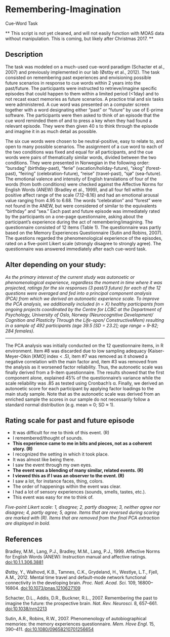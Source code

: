 # Remembering-Imagination
 Cue-Word Task 

** This script is not yet cleaned, and will not easily function with MOAS data without manipulation. This is coming, but likely after Christmas 2017. **

## Description
The task was modeled on a much-used cue-word paradigm (Schacter et al., 2007) and previously implemented in our lab (Østby et al., 2012). The task consisted on remembering past experiences and envisioning possible future scenarios in response to cue words within 2 years into the past/future. The participants were instructed to retrieve/imagine specific episodes that could happen to them within a limited period (<1day) and to not recast exact memories as future scenarios. A practice trial and six tasks were administered. A cue word was presented on a computer screen together with a word designating either “past” or “future” by use of E-prime software. The participants were then asked to think of an episode that the cue word reminded them of and to press a key when they had found a relevant episode. They were then given 40 s to think through the episode and imagine it in as much detail as possible. 

The six cue words were chosen to be neutral-positive, easy to relate to, and open to many possible scenarios. The assignment of a cue word to each of the two conditions was fixed and equal for all participants, and the cue words were pairs of thematically similar words, divided between the two conditions. They were presented in Norwegian in the following order: “bursdag” (birthday-past), “ferie” (vacation/holiday-future), “skog” (forest-past), “feiring” (celebration-future), “reise” (travel-past), “sjø” (sea-future). The emotional valence and intensity of English translations of four of the words (from both conditions) were checked against the Affective Norms for English Words (ANEW) (Bradley et al., 1999), and all four fell within the positive affect range of the scale (7.12–8.16) and had an emotional arousal value ranging from 4.95 to 6.68. The words “celebration” and “forest” were not found in the ANEW, but were considered of similar to the equivalents “birthday” and “sea.” Each past and future episode was immediately rated by the participants on a one-page questionnaire, asking about the participant’s experience during the act of remembering/imagining. The questionnaire consisted of 12 items (Table 1). The questionnaire was partly based on the Memory Experiences Questionnaire (Sutin and Robins, 2007). The questions regarded the phenomenological experience of the episodes, rated on a five-point Likert scale (strongly disagree to strongly agree). The questionnaire was answered immediately after each cue-word task.

Alter depending on your study: 
---

*As the primary interest of the current study was autonoetic or phenomenological experience, regardless the moment in time where it was projected, ratings for the six responses (3 past/3 future) for each of the 12 questions were averaged and fed into a principal component analysis (PCA) from which we derived an autonoetic experience scale. To improve the PCA analysis, we additionally included (n = X) healthy participants from ongoing projects coordinated by the Centre for LCBC at the Department of Psychology, University of Oslo, Norway (Neurocognitive Development/ Cognition and Plasticity Through the Life-span/ ConstructiveMem) resulting in a sample of 492 participants (age 39.5 [SD = 23.2]; age range = 9-82; 284 females).* 

---

The PCA analysis was initially conducted on the 12 questionnaire items, in R environment. Item #8 was discarded due to low sampling adequacy (Kaiser-Meyer-Olkin [KMO] index < .5), item #7 was removed as it showed a negative correlation with the main factor and, item #3 was removed from the analysis as it worsened factor reliability. Thus, the autonoetic scale was finally derived from a 9-item questionnaire. The results showed that the first component alone, explained 45% of the questionnaire’s variance while the scale reliability was .85 as tested using Cronbach’s α. Finally, we derived an autonoetic score for each participant by applying factor loadings to the main study sample. Note that as the autonoetic scale was derived from an enriched sample the scores in our sample do not necessarily follow a standard normal distribution (e.g. mean ≈ 0; SD ≈ 1). 

## Rating scale for past and future episode
* It was difficult for me to think of this event. (R) 
* I remembered/thought of sounds. 
* **This experience came to me in bits and pieces, not as a coherent story. (R)** 
* I recognized the setting in which it took place. 
* It was almost like being there. 
* I saw the event through my own eyes. 
* **The event was a blending of many similar, related events. (R)**
* **I viewed this as if I was an observer to the event. (R)** 
* I saw a lot, for instance faces, thing, colors. 
* The order of happenings within the event was clear. 
* I had a lot of sensory experiences (sounds, smells, tastes, etc.). 
* This event was easy for me to think of. 

*Five-point Likert scale: 1, disagree; 2, partly disagree; 3, neither agree nor disagree; 4, partly agree; 5, agree. 
Items that are reversed during scoring are marked with (R). 
Items that are removed from the final PCA extraction are displayed in bold.*


## References
Bradley, M.M., Lang, P.J., Bradley, M.M., Lang, P.J., 1999. Affective Norms for English Words (ANEW): Instruction manual and affective ratings. [doi:10.1.1.306.3881](http://citeseerx.ist.psu.edu/viewdoc/summary?doi=10.1.1.306.3881)

Østby, Y., Walhovd, K.B., Tamnes, C.K., Grydeland, H., Westlye, L.T., Fjell, A.M., 2012. Mental time travel and default-mode network functional connectivity in the developing brain. *Proc. Natl. Acad. Sci.* 109, 16800–16804. [doi:10.1073/pnas.1210627109](http://www.pnas.org/content/109/42/16800)

Schacter, D.L., Addis, D.R., Buckner, R.L., 2007. Remembering the past to imagine the future: the prospective brain. *Nat. Rev. Neurosci.* 8, 657–661. [doi:10.1038/nrn2213](http://www.nature.com/nrn/journal/v8/n9/full/nrn2213.html?foxtrotcallback=true)

Sutin, A.R., Robins, R.W., 2007. Phenomenology of autobiographical memories: the memory experiences questionnaire. *Mem. Hove Engl.* 15, 390–411. [doi:10.1080/09658210701256654](http://www.tandfonline.com/doi/abs/10.1080/09658210701256654)

